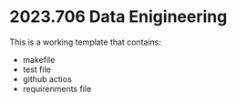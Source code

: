 # 2023.706 Data Enigineering
This is a working template that contains:
- makefile
- test file
- github actios
- requirenments file
